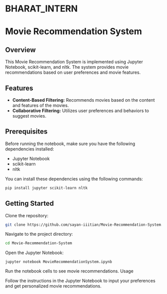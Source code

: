 # BHARAT_INTERN

# Movie Recommendation System

## Overview

This Movie Recommendation System is implemented using Jupyter Notebook, scikit-learn, and nltk. The system provides movie recommendations based on user preferences and movie features.

## Features

- **Content-Based Filtering:** Recommends movies based on the content and features of the movies.
- **Collaborative Filtering:** Utilizes user preferences and behaviors to suggest movies.

## Prerequisites

Before running the notebook, make sure you have the following dependencies installed:

- Jupyter Notebook
- scikit-learn
- nltk

You can install these dependencies using the following commands:

```bash
pip install jupyter scikit-learn nltk
```

##  Getting Started

Clone the repository:
```bash
git clone https://github.com/sayan-iiitian/Movie-Recommendation-System.git
```

Navigate to the project directory:
```bash
cd Movie-Recommendation-System
```

Open the Jupyter Notebook:
```
jupyter notebook MovieRecommendationSystem.ipynb
```
Run the notebook cells to see movie recommendations.
Usage

Follow the instructions in the Jupyter Notebook to input your preferences and get personalized movie recommendations.






